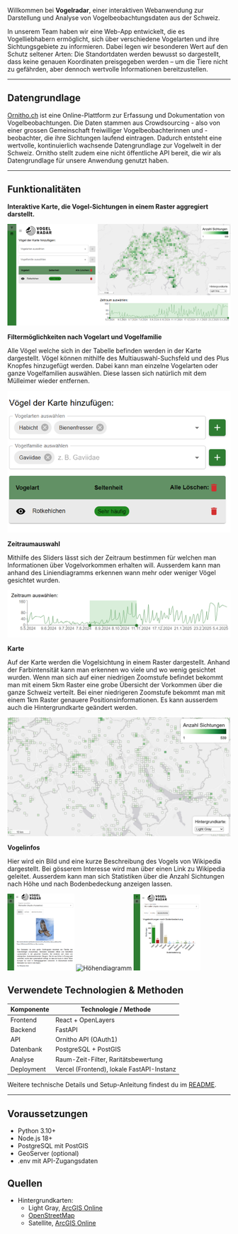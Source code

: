Willkommen bei **Vogelradar**, einer interaktiven Webanwendung zur Darstellung und Analyse von Vogelbeobachtungsdaten aus der Schweiz.  

In unserem Team haben wir eine Web-App entwickelt, die es Vogelliebhabern ermöglicht, sich über verschiedene Vogelarten und ihre Sichtungsgebiete zu informieren. Dabei legen wir besonderen Wert auf den Schutz seltener Arten: Die Standortdaten werden bewusst so dargestellt, dass keine genauen Koordinaten preisgegeben werden – um die Tiere nicht zu gefährden, aber dennoch wertvolle Informationen bereitzustellen.

<!-- <video width="100%" controls>
  <source src="assets/Demovideo.mp4" type="video/mp4">
</video> -->
---

## Datengrundlage
[Ornitho.ch](https://www.ornitho.ch) ist eine Online-Plattform zur Erfassung und Dokumentation von Vogelbeobachtungen. Die Daten stammen aus Crowdsourcing - also von einer grossen Gemeinschaft freiwilliger Vogelbeobachterinnen und -beobachter, die ihre Sichtungen laufend eintragen. Dadurch entsteht eine wertvolle, kontinuierlich wachsende Datengrundlage zur Vogelwelt in der Schweiz. Ornitho stellt zudem eine nicht öffentliche API bereit, die wir als Datengrundlage für unsere Anwendung genutzt haben. 

---

## Funktionalitäten

 
**Interaktive Karte, die Vogel-Sichtungen in einem Raster aggregiert darstellt.**

![Beispiel Screenshot](assets/all.png)

**Filtermöglichkeiten nach Vogelart und Vogelfamilie**

Alle Vögel welche sich in der Tabelle befinden werden in der Karte dargestellt. Vögel können mithilfe des Multiauswahl-Suchsfeld und des Plus Knopfes hinzugefügt werden. Dabei kann man einzelne Vogelarten oder ganze Vogelfamilien auswählen. Diese lassen sich natürlich mit dem Mülleimer wieder entfernen.

![Beispiel Screenshot](assets/Filter.png)

**Zeitraumauswahl**

Mithilfe des Sliders lässt sich der Zeitraum bestimmen für welchen man Informationen über Vogelvorkommen erhalten will. Ausserdem kann man anhand des Liniendiagramms erkennen wann mehr oder weniger Vögel gesichtet wurden.

![Beispiel Screenshot](assets/Timeline.png)

**Karte**

Auf der Karte werden die Vogelsichtung in einem Raster dargestellt. Anhand der Farbintensität kann man erkennen wo viele und wo wenig gesichtet wurden. Wenn man sich auf einer niedrigen Zoomstufe befindet bekommt man mit einem 5km Raster eine grobe Übersicht der Vorkommen über die ganze Schweiz verteilt. Bei einer niedrigeren Zoomstufe bekommt man  mit einem 1km Raster genauere Positionsinformationen. Es kann ausserdem auch die Hintergrundkarte geändert werden.

![Beispiel Screenshot](assets/zoom.png)

**Vogelinfos**

Hier wird ein Bild und eine kurze Beschreibung des Vogels von Wikipedia dargestellt. Bei gösserem Interesse wird man über einen Link zu Wikipedia geleitet.
Ausserdem kann man sich Statistiken über die Anzahl Sichtungen nach Höhe und nach Bodenbedeckung anzeigen lassen.

<p float="left">
  <img src="assets/Info.png" style="width: 30%;" title="Informationsanzeige" />
  <img src="assets/Höhe.png" style="width: 30%;" title="Höhendiagramm"/>
  <img src="assets/Bedeckung.png" style="width: 30%;" title="Bodenbedeckungsart" />
</p>

## Verwendete Technologien & Methoden

| Komponente | Technologie / Methode                     |
| ---------- | ----------------------------------------- |
| Frontend   | React + OpenLayers                        |
| Backend    | FastAPI                                   |
| API        | Ornitho API (OAuth1)                      |
| Datenbank  | PostgreSQL + PostGIS                      |
| Analyse    | Raum-Zeit-Filter, Raritätsbewertung       |
| Deployment | Vercel (Frontend), lokale FastAPI-Instanz |

Weitere technische Details und Setup-Anleitung findest du im [README](https://github.com/jonasheinz/BirdApp/blob/main/README.md).

---

## Voraussetzungen

- Python 3.10+
- Node.js 18+
- PostgreSQL mit PostGIS
- GeoServer (optional)
- .env mit API-Zugangsdaten

## Quellen

- Hintergrundkarten:
  - Light Gray, [ArcGIS Online](https://server.arcgisonline.com/ArcGIS/rest/services/Canvas/World_Light_Gray_Base/MapServer/tile/{z}/{y}/{x}) 
  - [OpenStreetMap](https://tile.openstreetmap.org/{z}/{x}/{y}.png)
  - Satellite, [ArcGIS Online](https://server.arcgisonline.com/ArcGIS/rest/services/World_Imagery/MapServer/tile/{z}/{y}/{x})
